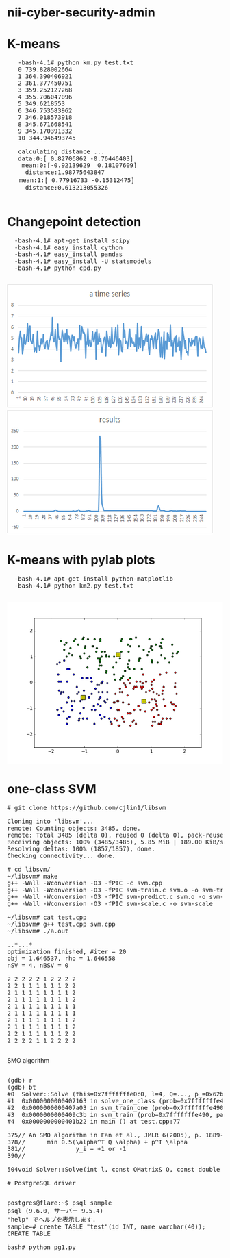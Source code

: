 # nii-cyber-security-admin

# K-means 
  <pre>
   -bash-4.1# python km.py test.txt 
   0 739.828002664 
   1 364.390406921 
   2 361.377450751 
   3 359.252127268 
   4 355.706047096 
   5 349.6218553
   6 346.753583962 
   7 346.018573918
   8 345.671668541
   9 345.170391332 
   10 344.946493745

   calculating distance ...
   data:0:[ 0.82706862 -0.76446403]
    mean:0:[-0.92139629  0.18107609]
     distance:1.98775643847
　　mean:1:[ 0.77916733 -0.15312475]
     distance:0.613213055326

</pre>

# Changepoint detection
  <pre>
  -bash-4.1# apt-get install scipy
  -bash-4.1# easy_install cython
  -bash-4.1# easy_install pandas
  -bash-4.1# easy_install -U statsmodels
  -bash-4.1# python cpd.py
  </pre>
  
  <img src="changepoint-detection-1.png">
  <img src="changepoint-detection-2.png">

# K-means with pylab plots
  <pre>
  -bash-4.1# apt-get install python-matplotlib
  -bash-4.1# python km2.py test.txt
  </pre>
  
  <img src="kmeans-1.png">
  
# one-class SVM

<pre>
# git clone https://github.com/cjlin1/libsvm

Cloning into 'libsvm'...
remote: Counting objects: 3485, done.
remote: Total 3485 (delta 0), reused 0 (delta 0), pack-reused 3485
Receiving objects: 100% (3485/3485), 5.85 MiB | 189.00 KiB/s, done.
Resolving deltas: 100% (1857/1857), done.
Checking connectivity... done.

# cd libsvm/
~/libsvm# make
g++ -Wall -Wconversion -O3 -fPIC -c svm.cpp
g++ -Wall -Wconversion -O3 -fPIC svm-train.c svm.o -o svm-train -lm
g++ -Wall -Wconversion -O3 -fPIC svm-predict.c svm.o -o svm-predict -lm
g++ -Wall -Wconversion -O3 -fPIC svm-scale.c -o svm-scale

~/libsvm# cat test.cpp
~/libsvm# g++ test.cpp svm.cpp
~/libsvm# ./a.out

..*...*
optimization finished, #iter = 20
obj = 1.646537, rho = 1.646558
nSV = 4, nBSV = 0

2 2 2 2 2 1 2 2 2 2
2 2 1 1 1 1 1 1 2 2
2 1 1 1 1 1 1 1 1 2
2 1 1 1 1 1 1 1 1 2
2 1 1 1 1 1 1 1 1 1
2 1 1 1 1 1 1 1 1 1
2 1 1 1 1 1 1 1 1 2
2 1 1 1 1 1 1 1 1 2
2 2 1 1 1 1 1 1 2 2
2 2 2 2 1 1 2 2 2 2

</pre>


SMO algorithm

<pre>

(gdb) r                                                                                                                     
(gdb) bt
#0  Solver::Solve (this=0x7fffffffe0c0, l=4, Q=..., p_=0x62ba30, y_=0x62ba60 "\001\001\001\001", alpha_=0x62ba00, Cp=1, Cn=1, eps=0.001, si=0x7fffffffe210, shrinking=1) at svm.cpp:508
#1  0x0000000000407163 in solve_one_class (prob=0x7fffffffe490, param=0x7fffffffe3e0, alpha=0x62ba00, si=0x7fffffffe210) at svm.cpp:1556
#2  0x0000000000407a03 in svm_train_one (prob=0x7fffffffe490, param=0x7fffffffe3e0, Cp=0, Cn=0) at svm.cpp:1662
#3  0x0000000000409c3b in svm_train (prob=0x7fffffffe490, param=0x7fffffffe3e0) at svm.cpp:2117
#4  0x0000000000401b22 in main () at test.cpp:77

375// An SMO algorithm in Fan et al., JMLR 6(2005), p. 1889--1918                                                        376// Solves:
378//      min 0.5(\alpha^T Q \alpha) + p^T \alpha                                                                       379//                                                                                                                    380//              y^T \alpha = \delta
381//              y_i = +1 or -1                                                                                        382//              0 <= alpha_i <= Cp for y_i = 1                                                                        383//              0 <= alpha_i <= Cn for y_i = -1                                                                       384//                                                                                                                    385// Given:                                                                                                             386//                                                                                                                    387//      Q, p, y, Cp, Cn, and an initial feasible point \alpha                                                         388//      l is the size of vectors and matrices                                                                         389//      eps is the stopping tolerance
390//                                                                                                                    391// solution will be put in \alpha, objective value will be put in obj                                                 392//                                                                                                                    393class Solver {                                                                                                        394public:                             

504void Solver::Solve(int l, const QMatrix& Q, const double *p_, const schar *y_,                                        505                   double *alpha_, double Cp, double Cn, double eps,                                                  506                   SolutionInfo* si, int shrinking)                          

# PostgreSQL driver

<pre>
postgres@flare:~$ psql sample
psql (9.6.0, サーバー 9.5.4)
"help" でヘルプを表示します.
sample=# create TABLE "test"(id INT, name varchar(40));
CREATE TABLE

bash# python pg1.py 
</pre>



